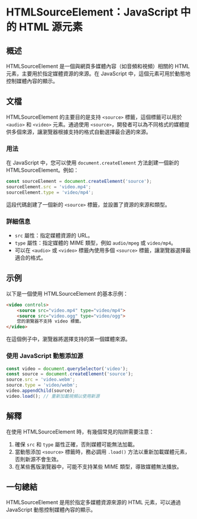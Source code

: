 <!--
Meta Description: # HTMLSourceElement：JavaScript 中的 HTML 源元素 ## 概述 HTMLSourceElement 是一個與網頁多媒體內容（如音頻和視頻）相關的 HTML 元素，主要用於指定媒體資源的來源。在 JavaScript 中，這個元素可用於動態地控制媒體內容的顯示。 ##...
Meta Keywords: video, source, htmlsourceelement, javascript, src
-->

# HTMLSourceElement：JavaScript 中的 HTML 源元素

## 概述
HTMLSourceElement 是一個與網頁多媒體內容（如音頻和視頻）相關的 HTML 元素，主要用於指定媒體資源的來源。在 JavaScript 中，這個元素可用於動態地控制媒體內容的顯示。

## 文檔
HTMLSourceElement 的主要目的是支持 `<source>` 標籤，這個標籤可以用於 `<audio>` 和 `<video>` 元素。通過使用 `<source>`，開發者可以為不同格式的媒體提供多個來源，讓瀏覽器根據支持的格式自動選擇最合適的來源。

### 用法
在 JavaScript 中，您可以使用 `document.createElement` 方法創建一個新的 HTMLSourceElement。例如：

```javascript
const sourceElement = document.createElement('source');
sourceElement.src = 'video.mp4';
sourceElement.type = 'video/mp4';
```

這段代碼創建了一個新的 `<source>` 標籤，並設置了資源的來源和類型。

### 詳細信息
- `src` 屬性：指定媒體資源的 URL。
- `type` 屬性：指定媒體的 MIME 類型，例如 `audio/mpeg` 或 `video/mp4`。
- 可以在 `<audio>` 或 `<video>` 標籤內使用多個 `<source>` 標籤，讓瀏覽器選擇最適合的格式。

## 示例
以下是一個使用 HTMLSourceElement 的基本示例：

```html
<video controls>
    <source src="video.mp4" type="video/mp4">
    <source src="video.ogg" type="video/ogg">
    您的瀏覽器不支持 video 標籤。
</video>
```

在這個例子中，瀏覽器將選擇支持的第一個媒體來源。

### 使用 JavaScript 動態添加源
```javascript
const video = document.querySelector('video');
const source = document.createElement('source');
source.src = 'video.webm';
source.type = 'video/webm';
video.appendChild(source);
video.load(); // 重新加載視頻以使用新源
```

## 解釋
在使用 HTMLSourceElement 時，有幾個常見的陷阱需要注意：
1. 確保 `src` 和 `type` 屬性正確，否則媒體可能無法加載。
2. 當動態添加 `<source>` 標籤時，務必調用 `.load()` 方法以重新加載媒體元素，否則新源不會生效。
3. 在某些舊版瀏覽器中，可能不支持某些 MIME 類型，導致媒體無法播放。

## 一句總結
HTMLSourceElement 是用於指定多媒體資源來源的 HTML 元素，可以通過 JavaScript 動態控制媒體內容的顯示。